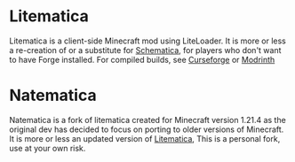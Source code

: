 Litematica
==============
Litematica is a client-side Minecraft mod using LiteLoader.
It is more or less a re-creation of or a substitute for [Schematica](https://www.curseforge.com/minecraft/mc-mods/schematica),
for players who don't want to have Forge installed.
For compiled builds, see [Curseforge](https://www.curseforge.com/minecraft/mc-mods/litematica) or [Modrinth](https://modrinth.com/mod/litematica)

Natematica
==============
Natematica is a fork of litematica created for Minecraft version 1.21.4 as the original dev has decided to focus on porting to older versions of Minecraft.
It is more or less an updated version of [Litematica](https://modrinth.com/mod/litematica),
This is a personal fork, use at your own risk.